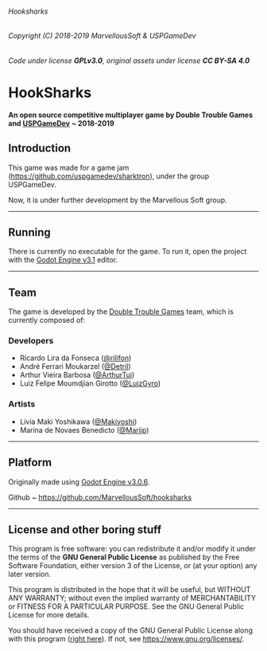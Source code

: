 ###### Hooksharks
###### Copyright (C) 2018-2019  MarvellousSoft & USPGameDev
###### Code under license **GPLv3.0**, original assets under license **CC BY-SA 4.0**

# HookSharks

**An open source competitive multiplayer game by Double Trouble Games and [USPGameDev](https://uspgamedev.org/) ~ 2018-2019**

## Introduction

This game was made for a game jam (https://github.com/uspgamedev/sharktron), under the group USPGameDev.

Now, it is under further development by the Marvellous Soft group.

----------------------------------------------------

## Running

There is currently no executable for the game. To run it, open the project with the [Godot Engine v3.1](https://godotengine.org/) editor.

----------------------------------------------------

## Team

The game is developed by the [Double Trouble Games](doubletroublegamesbr@gmail.com) team, which is currently composed of:

### Developers
- Ricardo Lira da Fonseca ([@rilifon](https://github.com/rilifon))
- André Ferrari Moukarzel ([@Detril](https://github.com/Detril))
- Arthur Vieira Barbosa ([@ArthurTui](https://github.com/ArthurTui))
- Luiz Felipe Moumdjian Girotto ([@LuizGyro](https://github.com/LuizGyro))

### Artists
- Livia Maki Yoshikawa ([@Makiyoshi](https://github.com/Makiyoshi))
- Marina de Novaes Benedicto ([@Mariip](https://github.com/Mariip))

----------------------------------------------------

## Platform

Originally made using [Godot Engine v3.0.6](https://godotengine.org/).

Github
    ~ https://github.com/MarvellousSoft/hooksharks

----------------------------------------------------

## License and other boring stuff

This program is free software: you can redistribute it and/or modify
it under the terms of the **GNU General Public License** as published by
the Free Software Foundation, either version 3 of the License, or
(at your option) any later version.

This program is distributed in the hope that it will be useful,
but WITHOUT ANY WARRANTY; without even the implied warranty of
MERCHANTABILITY or FITNESS FOR A PARTICULAR PURPOSE.  See the
GNU General Public License for more details.

You should have received a copy of the GNU General Public License
along with this program ([right here](https://github.com/MarvellousSoft/hooksharks/blob/development/LICENSE)). If not, see <https://www.gnu.org/licenses/>.
